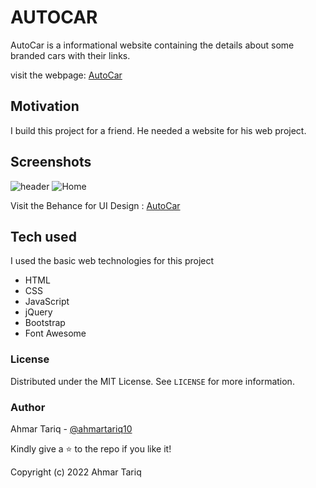 # 	AUTOCAR

AutoCar is a informational website containing the details about some branded cars with their links. 

visit the webpage: [AutoCar](https://autocar-store.netlify.app/)

##	Motivation
I build this project for a friend. He needed a website for his web project. 

##	Screenshots
![header](https://res.cloudinary.com/e-store1/image/upload/v1644085094/github/Slide_16_9_-_1_k1jzxf.jpg)
![Home](https://res.cloudinary.com/e-store1/image/upload/v1644085095/github/Slide_16_9_-_3_dksplu.jpg)

Visit the Behance for UI Design : [AutoCar](https://www.behance.net/gallery/136611143/AutoCar)

##	Tech used
I used the basic web technologies for this project

 - HTML
 - CSS
 - JavaScript
 - jQuery
 - Bootstrap
 - Font Awesome

### License

Distributed under the MIT License. See  `LICENSE`  for more information.

### Author

Ahmar Tariq -  [@ahmartariq10](https://twitter.com/ahmartariq10)

Kindly give a  ⭐  to the repo if you like it!

Copyright (c) 2022 Ahmar Tariq
